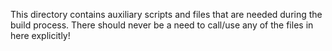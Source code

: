 This directory contains auxiliary scripts and files that are needed during the
build process. There should never be a need to call/use any of the files in here
explicitly!
